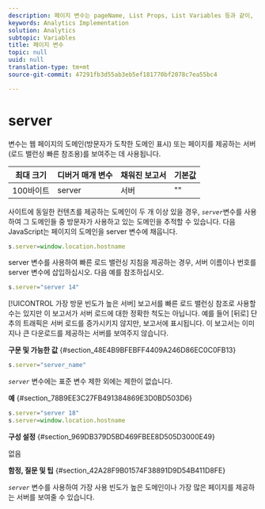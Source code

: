 ```yaml
---
description: 페이지 변수는 pageName, List Props, List Variables 등과 같이, 보고서를 직접 채웁니다.
keywords: Analytics Implementation
solution: Analytics
subtopic: Variables
title: 페이지 변수
topic: null
uuid: null
translation-type: tm+mt
source-git-commit: 47291fb3d55ab3eb5ef181770bf2078c7ea55bc4

---
```



# server

 변수는 웹 페이지의 도메인(방문자가 도착한 도메인 표시) 또는 페이지를 제공하는 서버(로드 밸런싱 빠른 참조용)를 보여주는 데 사용됩니다.


<!-- 

server.xml

 -->

| 최대 크기 | 디버거 매개 변수 | 채워진 보고서 | 기본값 |
|---|---|---|---|
| 100바이트 | server | 서버 | "" |

사이트에 동일한 컨텐츠를 제공하는 도메인이 두 개 이상 있을 경우, *`server`*&#x200B;변수를 사용하여 그 도메인들 중 방문자가 사용하고 있는 도메인을 추적할 수 있습니다. 다음 JavaScript는 페이지의 도메인을 server 변수에 채웁니다.

```js
s.server=window.location.hostname
```

server 변수를 사용하여 빠른 로드 밸런싱 지침을 제공하는 경우, 서버 이름이나 번호를 server 변수에 삽입하십시오. 다음 예를 참조하십시오.

```js
s.server="server 14"
```

[!UICONTROL 가장 방문 빈도가 높은 서버] 보고서를 빠른 로드 밸런싱 참조로 사용할 수는 있지만 이 보고서가 서버 로드에 대한 정확한 척도는 아닙니다. 예를 들어 [뒤로] 단추의 트래픽은 서버 로드를 증가시키지 않지만, 보고서에 표시됩니다. 이 보고서는 이미지나 큰 다운로드를 제공하는 서버를 보여주지 않습니다.

**구문 및 가능한 값** {#section_48E4B9BFEBFF4409A246D86EC0C0FB13}

```js
s.server="server_name"
```

*`server`* 변수에는 표준 변수 제한 외에는 제한이 없습니다.

**예** {#section_78B9EE3C27FB491384869E3D0BD503D6}

```js
s.server="server 18" 
s.server=window.location.hostname 
```

**구성 설정** {#section_969DB379D5BD469FBEE8D505D3000E49}

없음

**함정, 질문 및 팁** {#section_42A28F9B01574F38891D9D54B411D8FE}

*`server`* 변수를 사용하여 가장 사용 빈도가 높은 도메인이나 가장 많은 페이지를 제공하는 서버를 보여줄 수 있습니다.

